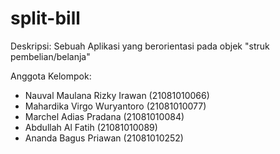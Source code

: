 # split-bill

Deskripsi:
Sebuah Aplikasi yang berorientasi pada objek "struk pembelian/belanja"

Anggota Kelompok:
- Nauval Maulana Rizky Irawan (21081010066)
- Mahardika Virgo Wuryantoro (21081010077)
- Marchel Adias Pradana (21081010084)
- Abdullah Al Fatih (21081010089)
- Ananda Bagus Priawan (21081010252)


